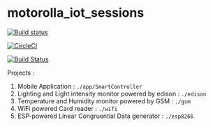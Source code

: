 # motorolla_iot_sessions 
  
   [![Build status](https://ci.appveyor.com/api/projects/status/n9tsxw7b492vfihb?svg=true)](https://ci.appveyor.com/project/TheBeachMaster/motorolla-iot-sessions) 
    
   [![CircleCI](https://circleci.com/gh/TheBeachMaster/motorolla_iot_sessions.svg?style=svg)](https://circleci.com/gh/TheBeachMaster/motorolla_iot_sessions) 

   [![Build Status](https://travis-ci.com/TheBeachMaster/motorolla_iot_sessions.svg?branch=master)](https://travis-ci.com/TheBeachMaster/motorolla_iot_sessions)  

Projects :   

1. Mobile Application   : `./app/SmartController` 
2. Lighting and Light intensity monitor powered by edison  : `./edison`  
3. Temperature and Humidity monitor powered by GSM : `./gsm` 
4. WiFi powered Card reader :  `./wifi` 
5. ESP-powered Linear Congruential Data generator : `./esp8266`